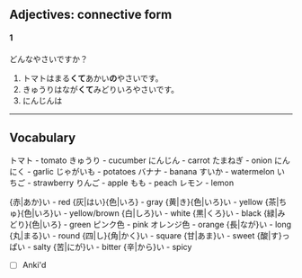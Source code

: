 ## Adjectives: connective form
#### 1
どんなやさいですか？
1) トマトはまる**くて**あかい**の**やさいです。
2) きゅうりはなが**くて**みどりいろやさいです。
3) にんじんは

---

## Vocabulary

トマト - tomato
きゅうり  - cucumber
にんじん - carrot
たまねぎ - onion
にんにく - garlic
じゃがいも - potatoes
バナナ - banana
すいか - watermelon
いちご - strawberry
りんご - apple
もも - peach
レモン - lemon

{赤|あか}い - red
{灰|はい}{色|いろ} - gray 
{黄|き}{色|いろ}い - yellow
{茶|ちゅ}{色|いろ}い - yellow/brown
{白|しろ}い - white
{黒|くろ}い - black
{緑|みどり}{色|いろ} - green
ピンク色 - pink
オレンジ色 - orange
{長|なが}い - long
{丸|まる}い - round
{四|し}{角|かく}い - square
{甘|あま}い - sweet
{酸|す}っぱい - salty
{苦|にが}い - bitter
{辛|から}い - spicy

- [ ] Anki'd

